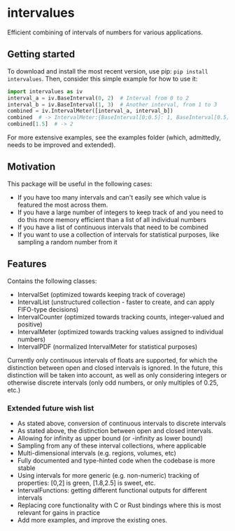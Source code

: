 # intervalues
Efficient combining of intervals of numbers for various applications.

## Getting started
To download and install the most recent version, use pip:
`pip install intervalues`. 
Then, consider this simple example for how to use it:
```python
import intervalues as iv
interval_a = iv.BaseInterval(0, 2)  # Interval from 0 to 2
interval_b = iv.BaseInterval(1, 3)  # Another interval, from 1 to 3  
combined = iv.IntervalMeter([interval_a, interval_b])
combined  # -> IntervalMeter:{BaseInterval[0;0.5]: 1, BaseInterval[0.5;1]: 2, BaseInterval[1;1.5]: 1}
combined[1.5]  # -> 2
```
For more extensive examples, see the examples folder (which, admittedly, needs to be improved and extended).

## Motivation
This package will be useful in the following cases:
- If you have too many intervals and can't easily see which value is featured the most across them.
- If you have a large number of integers to keep track of and you need to do this more memory efficient than a list of 
all individual numbers
- If you have a list of continuous intervals that need to be combined
- If you want to use a collection of intervals for statistical purposes, like sampling a random number from it

## Features
Contains the following classes:
- IntervalSet (optimized towards keeping track of coverage)
- IntervalList (unstructured collection - faster to create, and can apply FIFO-type decisions)
- IntervalCounter (optimized towards tracking counts, integer-valued and positive)
- IntervalMeter (optimized towards tracking values assigned to individual numbers)
- IntervalPDF (normalized IntervalMeter for statistical purposes)

Currently only continuous intervals of floats are supported, for which the distinction between open and closed intervals
is ignored. In the future, this distinction will be taken into account, as well as only considering integers or 
otherwise discrete intervals (only odd numbers, or only multiples of 0.25, etc.) 

### Extended future wish list
- As stated above, conversion of continuous intervals to discrete intervals
- As stated above, the distinction between open and closed intervals.
- Allowing for infinity as upper bound (or -infinity as lower bound)
- Sampling from any of these interval collections, where applicable
- Multi-dimensional intervals (e.g. regions, volumes, etc)
- Fully documented and type-hinted code when the codebase is more stable
- Using intervals for more generic (e.g. non-numeric) tracking of properties: [0,2] is green, [1.8,2.5] is sweet, etc.
- IntervalFunctions: getting different functional outputs for different intervals
- Replacing core functionality with C or Rust bindings where this is most relevant for gains in practice
- Add more examples, and improve the existing ones.